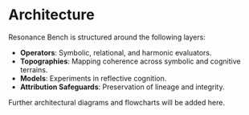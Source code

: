 # Architecture

Resonance Bench is structured around the following layers:

- **Operators**: Symbolic, relational, and harmonic evaluators.
- **Topographies**: Mapping coherence across symbolic and cognitive terrains.
- **Models**: Experiments in reflective cognition.
- **Attribution Safeguards**: Preservation of lineage and integrity.

Further architectural diagrams and flowcharts will be added here.
